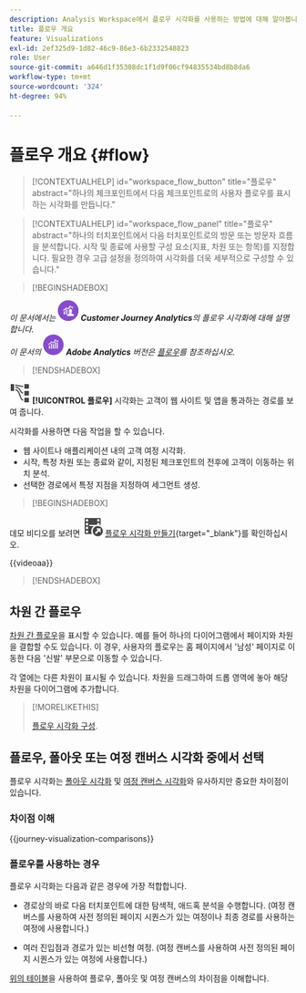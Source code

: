 ```yaml
---
description: Analysis Workspace에서 플로우 시각화를 사용하는 방법에 대해 알아봅니다.
title: 플로우 개요
feature: Visualizations
exl-id: 2ef325d9-1d82-46c9-86e3-6b2332548823
role: User
source-git-commit: a646d1f35308dc1f1d9f06cf94835534bd8b8da6
workflow-type: tm+mt
source-wordcount: '324'
ht-degree: 94%

---
```


# 플로우 개요 {#flow}

<!-- markdownlint-disable MD034 -->

>[!CONTEXTUALHELP]
>id="workspace_flow_button"
>title="플로우"
>abstract="하나의 체크포인트에서 다음 체크포인트로의 사용자 플로우를 표시하는 시각화를 만듭니다."

>[!CONTEXTUALHELP]
>id="workspace_flow_panel"
>title="플로우"
>abstract="하나의 터치포인트에서 다음 터치포인트로의 방문 또는 방문자 흐름을 분석합니다. 시작 및 종료에 사용할 구성 요소(지표, 차원 또는 항목)를 지정합니다. 필요한 경우 고급 설정을 정의하여 시각화를 더욱 세부적으로 구성할 수 있습니다."

<!-- markdownlint-enable MD034 -->


>[!BEGINSHADEBOX]

_이 문서에서는_ ![CustomerJourneyAnalytics](/help/assets/icons/CustomerJourneyAnalytics.svg) _&#x200B;**Customer Journey Analytics**&#x200B;의 플로우 시각화에 대해 설명합니다._<br/>_이 문서의_ ![AdobeAnalytics](/help/assets/icons/AdobeAnalytics.svg) _&#x200B;**Adobe Analytics** 버전은 [플로우](https://experienceleague.adobe.com/ko/docs/analytics/analyze/analysis-workspace/visualizations/flow/flow)를 참조하십시오._

>[!ENDSHADEBOX]


![GraphPathing](/help/assets/icons/GraphPathing.svg) **[!UICONTROL 플로우]** 시각화는 고객이 웹 사이트 및 앱을 통과하는 경로를 보여 줍니다.

시각화를 사용하면 다음 작업을 할 수 있습니다.

* 웹 사이트나 애플리케이션 내의 고객 여정 시각화.
* 시작, 특정 차원 또는 종료와 같이, 지정된 체크포인트의 전후에 고객이 이동하는 위치 분석.
* 선택한 경로에서 특정 지점을 지정하여 세그먼트 생성.


>[!BEGINSHADEBOX]

데모 비디오를 보려면 ![VideoCheckedOut](/help/assets/icons/VideoCheckedOut.svg) [플로우 시각화 만들기](https://video.tv.adobe.com/v/346063/?quality=12&learn=on){target="_blank"}를 확인하십시오.

{{videoaa}}

>[!ENDSHADEBOX]


## 차원 간 플로우

[차원 간 플로우](/help/analysis-workspace/visualizations/c-flow/multi-dimensional-flow.md)을 표시할 수 있습니다. 예를 들어 하나의 다이어그램에서 페이지와 차원을 결합할 수도 있습니다. 이 경우, 사용자의 플로우는 홈 페이지에서 &#39;남성&#39; 페이지로 이동한 다음 &#39;신발&#39; 부문으로 이동할 수 있습니다.

각 열에는 다른 차원이 표시될 수 있습니다. 차원을 드래그하여 드롭 영역에 놓아 해당 차원을 다이어그램에 추가합니다.

>[!MORELIKETHIS]
>
>[플로우 시각화 구성](/help/analysis-workspace/visualizations/c-flow/create-flow.md).
>

## 플로우, 폴아웃 또는 여정 캔버스 시각화 중에서 선택

플로우 시각화는 [폴아웃 시각화](/help/analysis-workspace/visualizations/fallout/fallout-flow.md) 및 [여정 캔버스 시각화](/help/analysis-workspace/visualizations/journey-canvas/journey-canvas.md)와 유사하지만 중요한 차이점이 있습니다.

### 차이점 이해

<!-- Information in this snippet is shared between Journey canvas, Fallout, and Flow visualization docs -->

{{journey-visualization-comparisons}}

### 플로우를 사용하는 경우

플로우 시각화는 다음과 같은 경우에 가장 적합합니다.

* 경로상의 바로 다음 터치포인트에 대한 탐색적, 애드혹 분석을 수행합니다. (여정 캔버스를 사용하여 사전 정의된 페이지 시퀀스가 있는 여정이나 최종 경로를 사용하는 여정에 사용합니다.)

* 여러 진입점과 경로가 있는 비선형 여정. (여정 캔버스를 사용하여 사전 정의된 페이지 시퀀스가 있는 여정에 사용합니다.)

[위의 테이블](#understand-the-differences)을 사용하여 플로우, 폴아웃 및 여정 캔버스의 차이점을 이해합니다.
